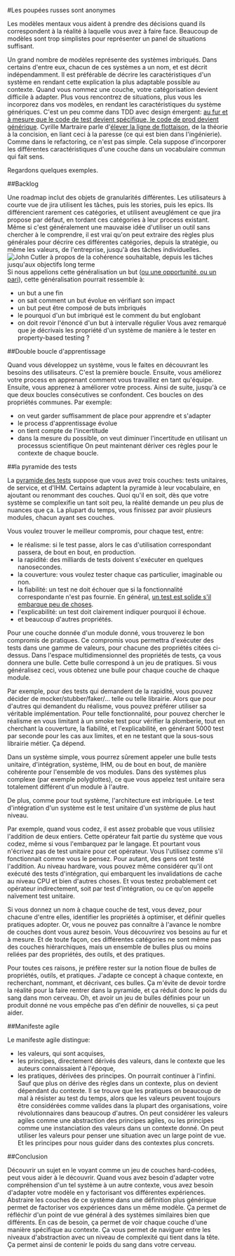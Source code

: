 #Les poupées russes sont anonymes

Les modèles mentaux vous aident à prendre des décisions quand ils correspondent à la réalité à laquelle vous avez à faire face.
Beaucoup de modèles sont trop simplistes pour représenter un panel de situations suffisant.

Un grand nombre de modèles représente des systèmes imbriqués.
Dans certains d'entre eux, chacun de ces systèmes a un nom, et est décrit indépendamment.
Il est préférable de décrire les caractéristiques d'un système en rendant cette explication la plus adaptable possible au contexte.
Quand vous nommez une couche, votre catégorisation devient difficile à adapter.
Plus vous rencontrez de situations, plus vous les incorporez dans vos modèles, en rendant les caractéristiques du système génériques.
C'est un peu comme dans TDD avec design émergent: [au fur et à mesure que le code de test devient spécifique, le code de prod devient générique](https://sites.google.com/site/unclebobconsultingllc/home/articles/as-the-tests-get-more-specific-the-code-gets-more-generic).
Cyrille Martraire parle d'[élever la ligne de flottaison](https://youtu.be/svh_NxbOJV8), de la théorie à la concision, en liant ceci à la paresse (ce qui est bien dans l'ingénierie).
Comme dans le refactoring, ce n'est pas simple.
Cela suppose d'incorporer les différentes caractéristiques d'une couche dans un vocabulaire commun qui fait sens.

Regardons quelques exemples.

##Backlog

Une roadmap inclut des objets de granularités différentes.
Les utilisateurs à courte vue de jira utilisent les tâches, puis les stories, puis les epics.
Ils différencient rarement ces catégories, et utilisent aveuglément ce que jira propose par défaut, en tordant ces catégories à leur process existant.
Même si c'est généralement une mauvaise idée d'utiliser un outil sans chercher à le comprendre, il est vrai qu'on peut extraire des règles plus générales pour décrire ces différentes catégories, depuis la stratégie, ou même les valeurs, de l'entreprise, jusqu'à des tâches individuelles.
![John Cutler à propos de la cohérence souhaitable, depuis les tâches jusqu'aux objectifs long terme](https://twitter.com/johncutlefish/status/1158817067056812033/photo/1)
Si nous appelions cette généralisation un but ([ou une opportunité, ou un pari](https://www.infoq.com/presentations/bets-boards-missions-agile/)), cette généralisation pourrait ressemble à:
- un but a une fin
- on sait comment un but évolue en vérifiant son impact
- un but peut être composé de buts imbriqués
- le pourquoi d'un but imbriqué est le comment du but englobant
- on doit revoir l'énoncé d'un but à intervalle régulier
Vous avez remarqué que je décrivais les propriété d'un système de manière à le tester en property-based testing ?

##Double boucle d'apprentissage

Quand vous développez un système, vous le faites en découvrant les besoins des utilisateurs. C'est la première boucle.
Ensuite, vous améliorez votre process en apprenant comment vous travaillez en tant qu'équipe.
Ensuite, vous apprenez à améliorer votre process.
Ainsi de suite, jusqu'à ce que deux boucles consécutives se confondent.
Ces boucles on des propriétés communes. Par exemple:
- on veut garder suffisamment de place pour apprendre et s'adapter
- le process d'apprentissage évolue
- on tient compte de l'incertitude
- dans la mesure du possible, on veut diminuer l'incertitude en utilisant un processus scientifique
On peut maintenant dériver ces règles pour le contexte de chaque boucle.

##la pyramide des tests

La [pyramide des tests](https://www.mountaingoatsoftware.com/blog/the-forgotten-layer-of-the-test-automation-pyramid) suppose que vous avez trois couches: tests unitaires, de service, et d'IHM.
Certains adaptent la pyramide à leur vocabulaire, en ajoutant ou renommant des couches.
Quoi qu'il en soit, dès que votre système se complexifie un tant soit peu, la réalité demande un peu plus de nuances que ça.
La plupart du temps, vous finissez par avoir plusieurs modules, chacun ayant ses couches.

Vous voulez trouver le meilleur compromis, pour chaque test, entre:
- le réalisme: si le test passe, alors le cas d'utilisation correspondant passera, de bout en bout, en production.
- la rapidité: des milliards de tests doivent s'exécuter en quelques nanosecondes.
- la couverture: vous voulez tester chaque cas particulier, imaginable ou non.
- la fiabilité: un test ne doit échouer que si la fonctionnalité correspondante n'est pas fournie. En général, [un test est solide s'il embarque peu de choses](https://testing.googleblog.com/2017/04/where-do-our-flaky-tests-come-from.html).
- l'explicabilité: un test doit clairement indiquer pourquoi il échoue.
- et beaucoup d'autres propriétés.

Pour une couche donnée d'un module donné, vous trouverez le bon compromis de pratiques.
Ce compromis vous permettra d'exécuter des tests dans une gamme de valeurs, pour chacune des propriétés citées ci-dessus.
Dans l'espace multidimensionnel des propriétés de tests, ça vous donnera une bulle. Cette bulle correspond à un jeu de pratiques.
Si vous généralisez ceci, vous obtenez une bulle pour chaque couche de chaque module.

Par exemple, pour des tests qui demandent de la rapidité, vous pouvez décider de mocker/stubber/faker/... telle ou telle librairie. Alors que pour d'autres qui demandent du réalisme, vous pouvez préférer utiliser sa véritable implémentation.
Pour telle fonctionnalité, pour pouvez chercher le réalisme en vous limitant à un smoke test pour vérifier la plomberie, tout en cherchant la couverture, la fiabilité, et l'explicabilité, en générant 5000 test par seconde pour les cas aux limites, et en ne testant que la sous-sous librairie métier.
Ça dépend.

Dans un système simple, vous pourrez sûrement appeler une bulle tests unitaire, d'intégration, système, IHM, ou de bout en bout, de manière cohérente pour l'ensemble de vos modules.
Dans des systèmes plus complexe (par exemple polyglottes), ce que vous appelez test unitaire sera totalement différent d'un module à l'autre.

De plus, comme pour tout système, l'architecture est imbriquée.
Le test d'intégration d'un système est le test unitaire d'un système de plus haut niveau.

Par exemple, quand vous codez, il est assez probable que vous utilisiez l'addition de deux entiers.
Cette opérateur fait partie du système que vous codez, même si vous l'embarquez par le langage.
Et pourtant vous n'écrivez pas de test unitaire pour cet opérateur. Vous l'utilisez comme s'il fonctionnait comme vous le pensez.
Pour autant, des gens ont testé l'addition.
Au niveau hardware, vous pouvez même considérer qu'il ont exécuté des tests d'intégration, qui embarquent les invalidations de cache au niveau CPU et bien d'autres choses.
Et vous testez probablement cet opérateur indirectement, soit par test d'intégration, ou ce qu'on appelle naïvement test unitaire.

Si vous donnez un nom à chaque couche de test, vous devez, pour chacune d'entre elles, identifier les propriétés à optimiser, et définir quelles pratiques adopter.
Or, vous ne pouvez pas connaître à l'avance le nombre de couches dont vous aurez besoin.
Vous découvrirez vos besoins au fur et à mesure.
Et de toute façon, ces différentes catégories ne sont même pas des couches hiérarchiques, mais un ensemble de bulles plus ou moins reliées par des propriétés, des outils, et des pratiques.

Pour toutes ces raisons, je préfère rester sur la notion floue de bulles de propriétés, outils, et pratiques.
J'adapte ce concept à chaque contexte, en recherchant, nommant, et décrivant, ces bulles.
Ça m'évite de devoir tordre la réalité pour la faire rentrer dans la pyramide, et ça réduit donc le poids du sang dans mon cerveau.
Oh, et avoir un jeu de bulles définies pour un produit donné ne vous empêche pas d'en définir de nouvelles, si ça peut aider.

##Manifeste agile

Le manifeste agile distingue:
- les valeurs, qui sont acquises,
- les principes, directement dérivés des valeurs, dans le contexte que les auteurs connaissaient à l'époque,
- les pratiques, dérivées des principes.
On pourrait continuer à l'infini. Sauf que plus on dérive des règles dans un contexte, plus on devient dépendant du contexte.
Il se trouve que les pratiques on beaucoup de mal à résister au test du temps, alors que les valeurs peuvent toujours être considérées comme valides dans la plupart des organisations, voire révolutionnaires dans beaucoup d'autres.
On peut considérer les valeurs agiles comme une abstraction des principes agiles, ou les principes comme une instanciation des valeurs dans un contexte donné.
On peut utiliser les valeurs pour penser une situation avec un large point de vue. Et les principes pour nous guider dans des contextes plus concrets.

##Conclusion

Découvrir un sujet en le voyant comme un jeu de couches hard-codées, peut vous aider à le découvrir.
Quand vous avez besoin d'adapter votre compréhension d'un tel système à un autre contexte, vous avez besoin d'adapter votre modèle en y factorisant vos différentes expériences.
Abstraire les couches de ce système dans une définition plus générique permet de factoriser vos expériences dans un même modèle.
Ça permet de réfléchir d'un point de vue général à des systèmes similaires bien que différents.
En cas de besoin, ça permet de voir chaque couche d'une manière spécifique au contexte.
Ça vous permet de naviguer entre les niveaux d'abstraction avec un niveau de complexité qui tient dans la tête.
Ça permet ainsi de contenir le poids du sang dans votre cerveau.
